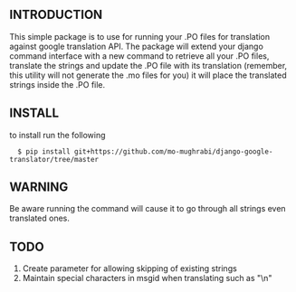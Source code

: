 INTRODUCTION
-----

This simple package is to use for running your .PO files for translation against google translation API.
The package will extend your django command interface with a new command to retrieve all your .PO files,
translate the strings and update the .PO file with its translation (remember, this utility will not generate
the .mo files for you) it will place the translated strings inside the .PO file.


INSTALL
-----

to install run the following

      $ pip install git+https://github.com/mo-mughrabi/django-google-translator/tree/master


WARNING
-----

Be aware running the command will cause it to go through all strings even translated ones.


TODO
-----

1. Create parameter for allowing skipping of existing strings
2. Maintain special characters in msgid when translating such as "\n"